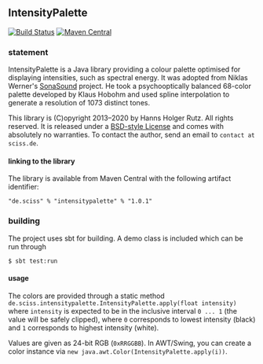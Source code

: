 ## IntensityPalette

[![Build Status](https://travis-ci.org/Sciss/IntensityPalette.svg?branch=main)](https://travis-ci.org/Sciss/IntensityPalette)
[![Maven Central](https://maven-badges.herokuapp.com/maven-central/de.sciss/intensitypalette/badge.svg)](https://maven-badges.herokuapp.com/maven-central/de.sciss/intensitypalette)

### statement

IntensityPalette is a Java library providing a colour palette optimised for displaying intensities, such as spectral energy. It was adopted from Niklas Werner's [SonaSound](http://sonasound.sourceforge.net/) project. He took a psychooptically balanced 68-color palette developed by Klaus Hobohm and used spline interpolation to generate a resolution of 1073 distinct tones.

This library is (C)opyright 2013–2020 by Hanns Holger Rutz. All rights reserved. It is released under a [BSD-style License](https://raw.github.com/Sciss/IntensityPalette/main/LICENSE) and comes with absolutely no warranties. To contact the author, send an email to `contact at sciss.de`.

#### linking to the library

The library is available from Maven Central with the following artifact identifier:

    "de.sciss" % "intensitypalette" % "1.0.1"

### building

The project uses sbt for building. A demo class is included which can be run through

    $ sbt test:run

#### usage

The colors are provided through a static method `de.sciss.intensitypalette.IntensityPalette.apply(float intensity)` where `intensity` is expected to be in the inclusive interval `0 ... 1` (the value will be safely clipped), where `0` corresponds to lowest intensity (black) and `1` corresponds to highest intensity (white).

Values are given as 24-bit RGB (`0xRRGGBB`). In AWT/Swing, you can create a color instance via `new java.awt.Color(IntensityPalette.apply(i))`.
